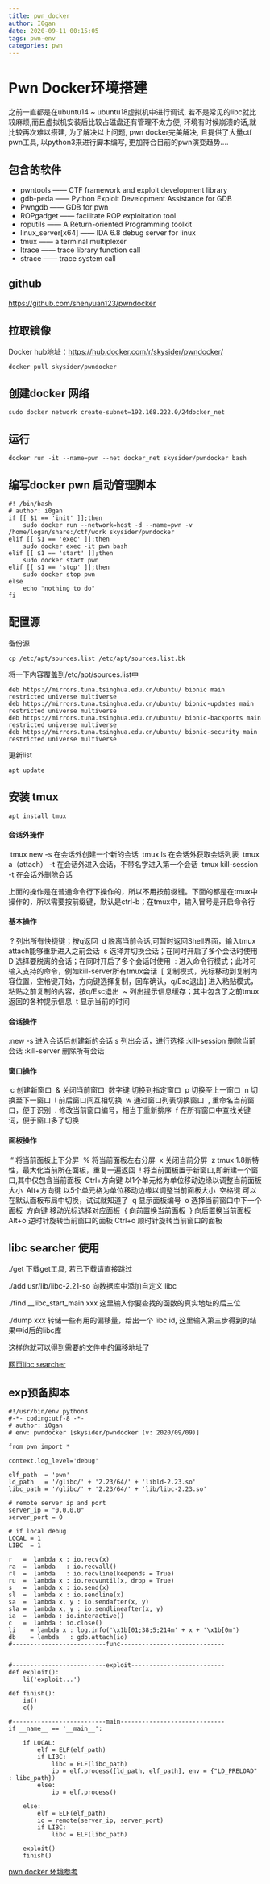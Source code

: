 ```yaml
---
title: pwn_docker
author: I0gan
date: 2020-09-11 00:15:05
tags: pwn-env
categories: pwn
---
```


 # Pwn Docker环境搭建



之前一直都是在ubuntu14 ~ ubuntu18虚拟机中进行调试, 若不是常见的libc就比较麻烦,而且虚拟机安装后比较占磁盘还有管理不太方便, 环境有时候崩溃的话,就比较再次难以搭建, 为了解决以上问题, pwn docker完美解决, 且提供了大量ctf pwn工具, 以python3来进行脚本编写, 更加符合目前的pwn演变趋势....



## 包含的软件

- pwntools —— CTF framework and exploit development library
- gdb-peda —— Python Exploit Development Assistance for GDB
- Pwngdb —— GDB for pwn
- ROPgadget —— facilitate ROP exploitation tool
- roputils —— A Return-oriented Programming toolkit
- linux_server[x64] —— IDA 6.8 debug server for linux
- tmux —— a terminal multiplexer
- ltrace —— trace library function call
- strace —— trace system call



## github

https://github.com/shenyuan123/pwndocker



## 拉取镜像

Docker hub地址：https://hub.docker.com/r/skysider/pwndocker/

```
docker pull skysider/pwndocker
```



## 创建docker 网络

```
sudo docker network create-subnet=192.168.222.0/24docker_net
```



## 运行

```
docker run -it --name=pwn --net docker_net skysider/pwndocker bash
```





## 编写docker pwn 启动管理脚本

```
#! /bin/bash
# author: i0gan
if [[ $1 == 'init' ]];then
	sudo docker run --network=host -d --name=pwn -v /home/logan/share:/ctf/work skysider/pwndocker
elif [[ $1 == 'exec' ]];then
	sudo docker exec -it pwn bash
elif [[ $1 == 'start' ]];then
	sudo docker start pwn
elif [[ $1 == 'stop' ]];then
	sudo docker stop pwn
else
	echo "nothing to do"
fi
```



## 配置源

备份源

```
cp /etc/apt/sources.list /etc/apt/sources.list.bk
```

将一下内容覆盖到/etc/apt/sources.list中

```
deb https://mirrors.tuna.tsinghua.edu.cn/ubuntu/ bionic main restricted universe multiverse
deb https://mirrors.tuna.tsinghua.edu.cn/ubuntu/ bionic-updates main restricted universe multiverse
deb https://mirrors.tuna.tsinghua.edu.cn/ubuntu/ bionic-backports main restricted universe multiverse
deb https://mirrors.tuna.tsinghua.edu.cn/ubuntu/ bionic-security main restricted universe multiverse
```

更新list

```
apt update
```





## 安装 tmux

```
apt install tmux
```

#### 会话外操作

​	 tmux new -s <name-of-my-session> 在会话外创建一个新的会话
​	tmux ls   在会话外获取会话列表
​	tmux a（attach） -t <name-of-my-session>   在会话外进入会话，不带名字进入第一个会话
​	tmux kill-session -t <name-of-my-session>  在会话外删除会话


上面的操作是在普通命令行下操作的，所以不用按前缀键。下面的都是在tmux中操作的，所以需要按前缀键，默认是ctrl-b；在tmux中，输入冒号是开启命令行

#### 基本操作

​	?	列出所有快捷键；按q返回
​	d	脱离当前会话,可暂时返回Shell界面，输入tmux attach能够重新进入之前会话
​	s	选择并切换会话；在同时开启了多个会话时使用
​	D	选择要脱离的会话；在同时开启了多个会话时使用
​	:	进入命令行模式；此时可输入支持的命令，例如kill-server所有tmux会话
​	[	复制模式，光标移动到复制内容位置，空格键开始，方向键选择复制，回车确认，q/Esc退出
​	]	进入粘贴模式，粘贴之前复制的内容，按q/Esc退出
​	~	列出提示信息缓存；其中包含了之前tmux返回的各种提示信息
​	t	显示当前的时间 

#### 会话操作

:new -s <name-of-my-new-session>    进入会话后创建新的会话
 	s   列出会话，进行选择
 	:kill-session    删除当前会话
 	:kill-server     删除所有会话

#### 窗口操作

​	c	创建新窗口
​	&	关闭当前窗口
​	数字键	切换到指定窗口
​	p	切换至上一窗口
​	n	切换至下一窗口
​	l	前后窗口间互相切换
​	w	通过窗口列表切换窗口
​	,	重命名当前窗口，便于识别
​	.	修改当前窗口编号，相当于重新排序
​	f	在所有窗口中查找关键词，便于窗口多了切换

#### 面板操作

​	“	将当前面板上下分屏
​	%	将当前面板左右分屏
​	x	关闭当前分屏
​	z	tmux 1.8新特性，最大化当前所在面板，重复一遍返回
​	!	将当前面板置于新窗口,即新建一个窗口,其中仅包含当前面板
​	Ctrl+方向键	以1个单元格为单位移动边缘以调整当前面板大小
​	Alt+方向键	以5个单元格为单位移动边缘以调整当前面板大小
​	空格键	可以在默认面板布局中切换，试试就知道了
​	q	显示面板编号
​	o	选择当前窗口中下一个面板
​	方向键	移动光标选择对应面板
​	{	向前置换当前面板
​	}	向后置换当前面板
​	Alt+o	逆时针旋转当前窗口的面板
​	Ctrl+o	顺时针旋转当前窗口的面板





## libc searcher 使用

./get 下载get工具, 若已下载请直接跳过

./add usr/lib/libc-2.21-so 向数据库中添加自定义 libc

./find __libc_start_main xxx 这里输入你要查找的函数的真实地址的后三位

./dump xxx 转储一些有用的偏移量，给出一个 libc id, 这里输入第三步得到的结果中id后的libc库

这样你就可以得到需要的文件中的偏移地址了

[网页libc searcher](https://libc.blukat.me/)







## exp预备脚本

```
#!/usr/bin/env python3
#-*- coding:utf-8 -*-
# author: i0gan
# env: pwndocker [skysider/pwndocker (v: 2020/09/09)]

from pwn import *

context.log_level='debug'

elf_path  = 'pwn'
ld_path   = '/glibc/' + '2.23/64/' + 'libld-2.23.so'
libc_path = '/glibc/' + '2.23/64/' + 'lib/libc-2.23.so'

# remote server ip and port
server_ip = "0.0.0.0"
server_port = 0

# if local debug
LOCAL = 1
LIBC  = 1

r   =  lambda x : io.recv(x)
ra  =  lambda   : io.recvall()
rl  =  lambda   : io.recvline(keepends = True)
ru  =  lambda x : io.recvuntil(x, drop = True)
s   =  lambda x : io.send(x)
sl  =  lambda x : io.sendline(x)
sa  =  lambda x, y : io.sendafter(x, y)
sla =  lambda x, y : io.sendlineafter(x, y)
ia  =  lambda : io.interactive()
c   =  lambda : io.close()
li    = lambda x : log.info('\x1b[01;38;5;214m' + x + '\x1b[0m')
db    = lambda   : gdb.attach(io)
#--------------------------func-----------------------------


#--------------------------exploit--------------------------
def exploit():
	li('exploit...')

def finish():
	ia()
	c()

#--------------------------main-----------------------------
if __name__ == '__main__':
	
	if LOCAL:
		elf = ELF(elf_path)
		if LIBC:
			libc = ELF(libc_path)
			io = elf.process([ld_path, elf_path], env = {"LD_PRELOAD" : libc_path})
		else:
			io = elf.process()
	
	else:
		elf = ELF(elf_path)
		io = remote(server_ip, server_port)
		if LIBC:
			libc = ELF(libc_path)
	
	exploit()
	finish()
```





[pwn docker 环境参考](https://e3pem.github.io/2019/04/19/%E6%9D%82%E9%A1%B9/%E5%9C%A8docker%E4%B8%AD%E6%90%AD%E5%BB%BApwn%E7%8E%AF%E5%A2%83/)